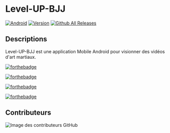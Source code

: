 # Level-UP-BJJ

[![Android](https://img.shields.io/badge/Android-yes-87CEFA.svg)](#README)
[![Version](https://img.shields.io/badge/Version-0.5.0-1E90FF)](https://github.com/iTeam-S/BJJ-Library/releases)
[![Github All Releases](https://img.shields.io/github/downloads/iTeam-S/BJJ-Library/total.svg)](https://github.com/iTeam-S/BJJ-Library/releases/download/0.5.0/BJJ.Library-v.0.5.0-beta.apk)

## Descriptions 

Level-UP-BJJ est une application Mobile Android pour visionner des vidéos d'art martiaux.

[![forthebadge](https://forthebadge.com/images/badges/built-by-developers.svg)](https://forthebadge.com)

[![forthebadge](https://forthebadge.com/images/badges/its-not-a-lie-if-you-believe-it.svg)](https://forthebadge.com)

[![forthebadge](https://forthebadge.com/images/badges/makes-people-smile.svg)](https://forthebadge.com)

[![forthebadge](https://forthebadge.com/images/badges/open-source.svg)](https://forthebadge.com)

 ## Contributeurs
![Image des contributeurs GitHub](https://contrib.rocks/image?repo=iTeam-S/BJJ-Library)
